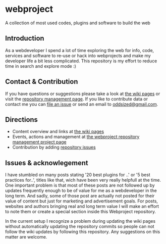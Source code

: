 # webproject
A collection of most used codes, plugins and software to build the web

## Introduction
As a webdeveloper I spend a lot of time exploring the web for info, code, services and software to re-use or hack into webprojects and make my developer life a bit less complicated. This repository is my effort to reduce time in search and explore mode :) 

## Contact & Contribution
If you have questions or suggestions please take a look at [the wiki pages](https://github.com/oddsized/webproject/wiki) or visit the [repository management page](https://github.com/oddsized/webproject/projects/1). If you like to contribute data or contact me you can [file an issue](https://github.com/oddsized/webproject/issues) or send an email to oddsized@gmail.com.

## Directions
* Content overview and links at [the wiki pages](https://github.com/oddsized/webproject/wiki) 
* Events, actions and management at [the webproject repository management project page](https://github.com/oddsized/webproject/projects/1)
* Contribution by adding [repository issues](https://github.com/oddsized/webproject/issues)

## Issues & acknowlegement
I have stumbled on many posts stating '20 best plugins for ..' or '5 best practices for..', titles like that, wich have been very really helpfull at the time. One important problem is that most of these posts are not followed up by updates frequently enough to be of value for me as a webdeveloper in the long term. And sadly, some of those post are actually not posted for their value of content but just for marketing and advertisement goals. For posts, websites and authors bringing real and long term value I will make an effort to note them or create a special section inside this Webproject repository.

In the current setup I recognize a problem during updating the wiki pages without automatically updating the repository commits so people can not follow the wiki updates by following this repository. Any suggestions on this matter are welcome.

